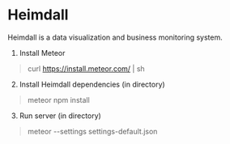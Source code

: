 Heimdall
=============
Heimdall is a data visualization and business monitoring system.

1. Install Meteor
> curl https://install.meteor.com/ | sh

2. Install Heimdall dependencies (in directory)
> meteor npm install

3. Run server (in directory)
> meteor --settings settings-default.json
